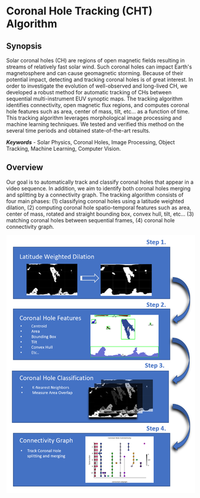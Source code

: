 # Coronal Hole Tracking (CHT) Algorithm

## Synopsis
Solar coronal holes (CH) are regions of open magnetic fields resulting in streams 
of relatively fast solar wind. Such coronal holes can impact Earth's magnetosphere
and can cause geomagnetic storming. Because of their potential impact, detecting and
tracking coronal holes is of great interest. In order to investigate the evolution of
well-observed and long-lived CH, we developed a robust method for automatic tracking of
CHs between sequential multi-instrument EUV synoptic maps. The tracking algorithm identifies
connectivity, open magnetic flux regions, and computes coronal hole features such as area,
center of mass, tilt, etc... as a function of time. This tracking algorithm leverages morphological
image processing and machine learning techniques. We tested and verified this method on
the several time periods and obtained state-of-the-art results.

***Keywords*** - Solar Physics, Coronal Holes, Image Processing, Object Tracking, Machine Learning, Computer Vision.


## Overview
Our goal is to automatically track and classify coronal holes that appear in a video sequence. 
In addition, we aim to identify both coronal holes merging and splitting by a connectivity graph.
The tracking algorithm consists of four main phases: (1) classifying coronal holes using a latitude 
weighted dilation, (2) computing coronal hole spatio-temporal features such as area, center of mass, 
rotated and straight bounding box, convex hull, tilt, etc... (3) matching coronal holes between sequential 
frames, (4) coronal hole connectivity graph.


![](images/diagram_method.PNG)